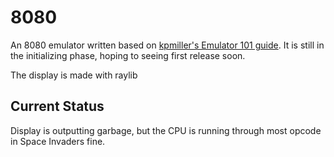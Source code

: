 # 8080

An 8080 emulator written based on [kpmiller's Emulator 101 guide](http://emulator101.com/). It is still in the initializing phase, hoping to seeing first release soon.

The display is made with raylib

## Current Status
Display is outputting garbage, but the CPU is running through most opcode in Space Invaders fine.